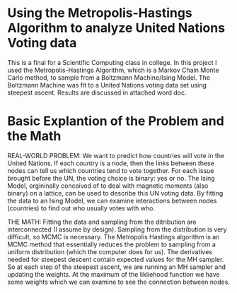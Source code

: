 # Using the Metropolis-Hastings Algorithm to analyze United Nations Voting data
This is a final for a Scientific Computing class in college. In this project I used the Metropolis-Hastings Algorithm, 
which is a Markov Chain Monte Carlo method, to sample from a Boltzmann Machine/Ising Model. The Boltzmann Machine was
fit to a United Nations voting data set using steepest ascent. Results are discussed in attached word doc.
# Basic Explantion of the Problem and the Math
REAL-WORLD PROBLEM: We want to predict how countries will vote in the United Nations. If each country is a node, then the
links between these nodes can tell us which countries tend to vote together. For each issue brought before the UN, the voting
choice is binary: yes or no. The Ising Model, orgininally conceived of to deal with magnetic moments (also binary) on a lattice, 
can be used to describe this UN voting data. By fitting the data to an Ising Model, we can examine interactions between nodes (countries) 
to find out who usually votes with who.

THE MATH: Fitting the data and sampling from the ditribution are interconnected (I assume by design). Sampling from the distribution is 
very difficult, so MCMC is necessary. The Metropolis Hastings algorithm is an MCMC method that essentially reduces the problem to sampling from a uniform distribution (which the computer does for us). The derivatives needed for steepest descent contain expected values for the MH sampler. So at each step of the steepest ascent, we are running an MH sampler and updating the weights. At the maximum of the likliehood
function we have some weights which we can examine to see the connection between nodes.
